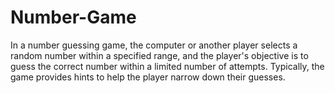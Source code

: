 # Number-Game
In a number guessing game, the computer or another player selects a random number within a specified range, and the player's objective is to guess the correct number within a limited number of attempts. Typically, the game provides hints to help the player narrow down their guesses.
